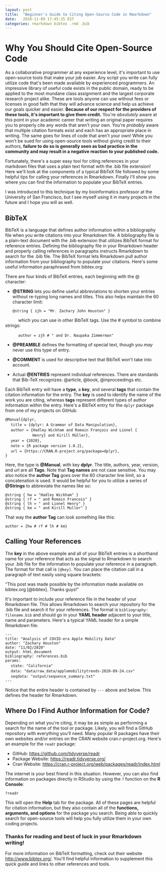 ```yaml
---
layout: post
title:  "Beginner's Guide to Citing Open-Source Code in Rmarkdown"
date:   2020-11-09 17:45:35 EST
categories: rmarkdown bibtex .rmd .bib
---
```

# Why You Should Cite Open-Source Code
As a collaborative programmer at any experience level, it's important to use open-source tools that make your job easier.
Any script you write can fully utilize code that's been made available by experienced programmers.
An impressive library of useful code exists in the public domain, ready to be applied to the most mundane class assignment and the largest corporate research project alike.
These are tools anyone can use without fees or licenses in good faith that they will advance science and help us achieve our goals quicker and easier.
**Because of our respect for the providers of these tools, it's important to give them credit.**
You're *absolutely* aware at this point in your academic career that writing an original paper requires you to properly cite any words that aren't your own.
You're *probably* aware that multiple citation formats exist and each has an appropriate place in writing.
The same goes for lines of code that aren't your own!
While you won't be sued for using open-source tools without giving credit to their authors, **failure to do so is generally seen as bad practice in the community and may result in a negative reaction to your published code.**

Fortunately, there's a super easy tool for citing references in your markdown files that uses a plain text format with the .bib file extension!
Here we'll look at the components of a typical BibTeX file followed by some helpful tips for calling your references in Rmarkdown.
Finally I'll show you where you can find the information to populate your BibTeX entries.

I was introduced to this technique by my bioinformatics professor at the University of San Francisco, but I see myself using it in many projects in the future and I hope you will as well.

## BibTeX
BibTeX is a language that defines author information within a bibliography file when you write citations into your Rmarkdown file.
A bibliography file is a plain-text document with the .bib extension that utilizes BibTeX format for reference entries.
Defining the bibliography file in your Rmarkdown header and properly calling references in paragraphs instructs Rmarkdown to search for the .bib file. The BibTeX format lets Rmarkdown pull author information from your bibliography to populate your citations.
Here's some useful information paraphrased from bibtex.org:

There are four kinds of BibTeX entries, each beginning with the @ character:
* **@STRING** lets you define useful abbreviations to shorten your entries without re-typing long names and titles. This also helps maintain the 60 character limit:

  `@string { zjh = "Mr. Zachary John Houston" }`

&ensp;&ensp;&ensp;&ensp;&ensp;&ensp;which you can use in other BibTeX tags. Use the # symbol to combine strings:

&ensp;&ensp;&ensp;&ensp;&ensp;&ensp;`author = zjh # " and Dr. Naupaka Zimmerman"`

* **@PREAMBLE** defines the formatting of special text, though you *may* never use this type of entry.

* **@COMMENT** is used for descriptive text that BibTeX won't take into account.

* Actual **@ENTRIES** represent individual references. There are standards that Bib-TeX recognizes: @article, @book, @inproceedings etc.

Each BibTeX entry will have a **type**, a **key**, and several **tags** that contain the citation information for the entry. The **key** is used to identify the name of the work you are citing, whereas **tags** represent different types of author information within the entry.
Here's a BibTeX entry for the `dplyr` package from one of my projects on GitHub:

`@Manual{dplyr,`\
&ensp;&ensp; `title = {dplyr: A Grammar of Data Manipulation},`\
&ensp;&ensp; `author = {Hadley Wickham and Romain François and Lionel {`\
&ensp;&ensp;&ensp;&ensp;&ensp;&ensp;&ensp;&ensp;&ensp;&ensp;&ensp;&ensp; `Henry} and Kirill Müller},`\
&ensp;&ensp; `year = {2020},`\
&ensp;&ensp; `note = {R package version 1.0.2},`\
&ensp;&ensp; `url = {https://CRAN.R-project.org/package=dplyr},`\
`}`

Here, the type is **@Manual**, with key **dplyr**. The title, authors, year, version, and url are all **Tags**.
Note that **Tag names** are not case sensitive.
You may also notice the **author Tag** goes over the 60 character line limit, so a concatenation is used.
It would be helpful for you to utilize a series of **@Strings** to abbreviate the names like so:

`@string { hw = "Hadley Wickham" }`\
`@string { rf = " and Romain Francois" }`\
`@string { lh = " and Lionel Henry" }`\
`@string { km = " and Kirill Muller" }`

That way the **author Tag** can look something like this:

`author = {hw # rf # lh # km}`

## Calling Your References
The **key** in the above example and all of your BibTeX entries is a shorthand name for your reference that acts as the signal to Rmarkdown to search your .bib file for the information to populate your reference in a paragraph.
The format for that call is `[@key]`.
You can place the citation call in a paragraph of text easily using square brackets:

"This post was made possible by the information made available on bibtex.org [@bibtex]. Thanks guys!"

It's important to include your reference file in the header of your Rmarkdown file.
This allows Rmarkdown to search your repository for the .bib file and search it for your references.
The format is `bibliography: filename.bib` and should go in your **YAML header** adjacent to your title, name and parameters. Here's a typical YAML header for a simple Rmarkdown file:

`---`\
`title: "Analysis of COVID-era Apple Mobility Data"`\
`author: "Zachary Houston"`\
`date: "11/02/2020"`\
`output: html_document`\
`bibliography: references.bib`\
`params:`\
&ensp;&ensp; `state: "California"`\
&ensp;&ensp; `data: "data/raw_data/applemobilitytrends-2020-09-24.csv"`\
&ensp;&ensp; `seqdata: "output/sequence_summary.txt"`\
`---`

Notice that the entire header is contained by `---` above and below. This defines the header for Rmarkdown.

## Where Do I Find Author Information for Code?
Depending on what you're citing, it may be as simple as performing a search for the name of the tool or package.
Likely, you will find a GitHub repository with everything you'll need.
Many popular R packages have their own websites and/or entries on the CRAN website cran.r-project.org.
Here's an example for the `readr` package:

* GitHub: https://github.com/tidyverse/readr
* Package Website: https://readr.tidyverse.org/
* Cran Website: https://cran.r-project.org/web/packages/readr/index.html

The internet is your best friend in this situation.
However, you can also find information on packages directly in RStudio by using the `?` function on the **R Console**:

`?readr`

This will open the **Help** tab for the package.
All of these pages are helpful for citation information, but they also contain all of the **functions, arguments, and options** for the package you search.
Being able to quickly search for open-source tools will help you fully utilize them in your own coding projects.

### Thanks for reading and best of luck in your Rmarkdown writing!
For more information on BibTeX formatting, check out their website http://www.bibtex.org/.
You'll find helpful information to supplement this quick guide and links to other references and tools.

